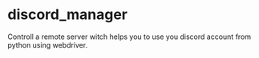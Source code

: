 # discord_manager
Controll a remote server witch helps you to use you discord account from python using webdriver.
